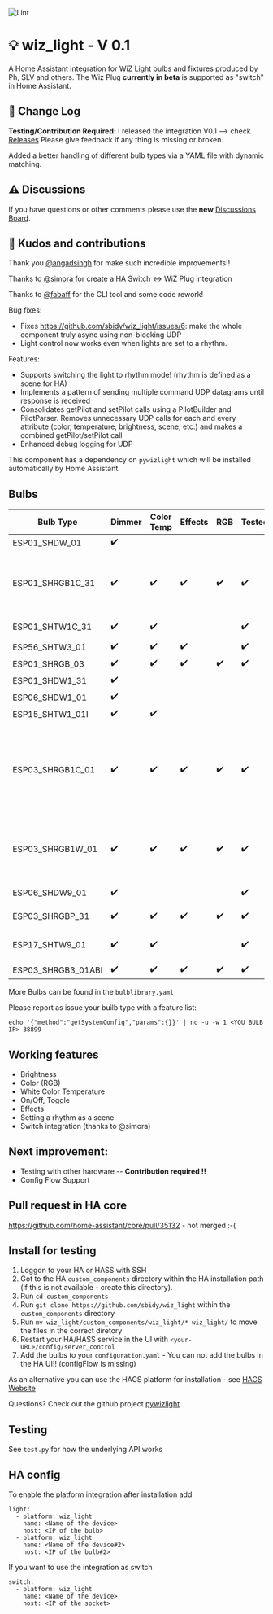 ![Lint](https://github.com/sbidy/wiz_light/workflows/Lint/badge.svg) 
# :bulb: wiz_light - V 0.1
A Home Assistant integration for WiZ Light bulbs and fixtures produced by Ph, SLV and others. The Wiz Plug **currently in beta** is supported as "switch" in Home Assistant.

## :muscle: Change Log
**Testing/Contribution Required:** I released the integration V0.1 --> check [Releases](https://github.com/sbidy/wiz_light/releases/tag/v0.1)
Please give feedback if any thing is missing or broken. 

Added a better handling of different bulb types via a YAML file with dynamic matching.

## :warning: Discussions
If you have questions or other comments please use the **new** [Discussions Board](https://github.com/sbidy/wiz_light/discussions).

## :blue_heart: Kudos and contributions
Thank you [@angadsingh](https://github.com/angadsingh) for make such incredible improvements!!

Thanks to [@simora](https://github.com/simora) for create a HA Switch <-> WiZ Plug integration

Thanks to [@fabaff](https://github.com/fabaff) for the CLI tool and some code rework!

Bug fixes:
 - Fixes https://github.com/sbidy/wiz_light/issues/6: make the whole component truly async using non-blocking UDP
 - Light control now works even when lights are set to a rhythm.

Features:
 - Supports switching the light to rhythm mode! (rhythm is defined as a scene for HA)
 - Implements a pattern of sending multiple command UDP datagrams until response is received
 - Consolidates getPilot and setPilot calls using a PilotBuilder and PilotParser. Removes unnecessary UDP calls for each and every attribute (color, temperature, brightness, scene, etc.) and makes a combined getPilot/setPilot call
 - Enhanced debug logging for UDP

This component has a dependency on `pywizlight` which will be installed automatically by Home Assistant.

## Bulbs
| Bulb Type | Dimmer | Color Temp | Effects | RGB | Tested? | Example Product |
|-----------|--------|------------|---------|-----|-----|-----|
| ESP01_SHDW_01 | ✔️ |   |   |   |  | |
| ESP01_SHRGB1C_31 | ✔️ | ✔️ | ✔️ | ✔️ | ✔️ | • Philips 555623 recessed <br /> • Philips 556167 A19 Frosted Full Colour and Tunable White|
| ESP01_SHTW1C_31 | ✔️ | ✔️ |   |   | ✔️ | • Philips 555599 recessed |
| ESP56_SHTW3_01 | ✔️ |  ✔️  | ✔️  |   | ✔️ | |
| ESP01_SHRGB_03 | ✔️ | ✔️ | ✔️ | ✔️ | ✔️ | |
| ESP01_SHDW1_31 | ✔️ |  |  |  |  |  |
| ESP06_SHDW1_01 | ✔️ |  |  |  |  |  |
| ESP15_SHTW1_01I | ✔️ | ✔️ |  |  |  |
| ESP03_SHRGB1C_01 | ✔️ | ✔️ | ✔️ | ✔️ | ✔️ | • Philips Color &. Tunable-White A19 <br />• WiZ A60 E27 EAN 8718699787059 <br />• WiZ G95 E27 EAN 8718699786359|
| ESP03_SHRGB1W_01 | ✔️ | ✔️ | ✔️ | ✔️ | ✔️ | • Philips Color &. Tunable-White A21 <br />• WiZ A67 E27 EAN 8718699786199|
| ESP06_SHDW9_01 | ✔️ |  |  |  | ✔️ | • Philips Soft White A19 |
| ESP03_SHRGBP_31 | ✔️ | ✔️ | ✔️ | ✔️ | ✔️ | • Trio Leuchten WiZ LED |
| ESP17_SHTW9_01 | ✔️ | ✔️ |  |  | ✔️ | • WiZ Filament Bulb EAN 8718699786793 |
| ESP03_SHRGB3_01ABI | ✔️ | ✔️ | ✔️ | ✔️ | ✔️ | 

More Bulbs can be found in the `bulblibrary.yaml`

Please report as issue your builb type with a feature list:

`echo '{"method":"getSystemConfig","params":{}}' | nc -u -w 1 <YOU BULB IP> 38899`

## Working features 
 - Brightness
 - Color (RGB)
 - White Color Temperature
 - On/Off, Toggle
 - Effects
 - Setting a rhythm as a scene
 - Switch integration (thanks to @simora)

## Next improvement:
- Testing with other hardware -- **Contribution required !!**
- Config Flow Support

## Pull request in HA core
https://github.com/home-assistant/core/pull/35132 - not merged :-(

## Install for testing 

1. Loggon to your HA or HASS with SSH
2. Got to the HA `custom_components` directory within the HA installation path (if this is not available - create this directory).
3. Run `cd custom_components`
4. Run `git clone https://github.com/sbidy/wiz_light` within the `custom_components` directory
5. Run `mv wiz_light/custom_components/wiz_light/* wiz_light/` to move the files in the correct diretory
6. Restart your HA/HASS service in the UI with `<your-URL>/config/server_control`
7. Add the bulbs to your `configuration.yaml` - You can not add the bulbs in the HA UI!! (configFlow is missing)

As an alternative you can use the HACS platform for installation - see [HACS Website](https://hacs.xyz)

Questions? Check out the github project [pywizlight](https://github.com/sbidy/pywizlight)

## Testing
See `test.py` for how the underlying API works

## HA config
To enable the platform integration after installation add 
```
light:
  - platform: wiz_light
    name: <Name of the device>
    host: <IP of the bulb>
  - platform: wiz_light
    name: <Name of the device#2>
    host: <IP of the bulb#2>
```
If you want to use the integration as switch
```
switch:
  - platform: wiz_light
    name: <Name of the device>
    host: <IP of the socket>
```
